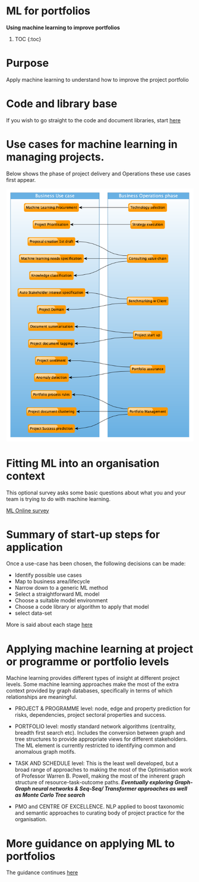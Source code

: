 # ML for portfolios

**Using machine learning to improve portfolios**

1. TOC
{:toc}

# Purpose
Apply machine learning to understand how to improve the project portfolio

# Code and library base
If you wish to go straight to the code and document libraries, start [here](https://github.com/lawrencerowland/Machine-learning-for-project-portfolios)

# Use cases for machine learning in managing projects. 

Below shows the phase of project delivery and Operations these use cases first appear.

![](/images/ML-for-portfolios/Usecase-to-Operations-subgraph-ML-models-created.png)

# Fitting ML into an organisation context

This optional survey asks some basic questions about what you and your team is trying to do with machine learning. 

[ML Online survey](https://forms.gle/9SCRtFvwqzQ8ZYu38)
  
# Summary of start-up steps for application

Once a use-case has been chosen, the following decisions can be made:

- Identify possible use cases
- Map  to business area/lifecycle
- Narrow down to a generic ML method
- Select a straightforward ML model
- Choose a suitable model environment
- Choose a code library or algorithm to apply that model
- select data-set

More is said about each stage [here](https://lawrencerowland.github.io/2020/05/08/Applying-appropriate-machine-learning-approach.html)

# Applying machine learning at project or programme or portfolio levels

Machine learning provides different types of insight at different project levels. Some machine learning approaches make the most of the extra context provided by graph databases, specifically in terms of which relationships are meaningful. 

- PROJECT & PROGRAMME level: node, edge and property prediction for risks, dependencies, project sectoral properties and success.

- PORTFOLIO level: mostly standard network algorithms (centrality, breadth first search etc). Includes the conversion between graph and tree structures to provide appropriate views for different stakeholders. The ML element is currently restricted to identifying common and anomalous graph motifs.

- TASK AND SCHEDULE level: This is the least well developed, but a broad range of approaches to making the most of the Optimisation work of Professor Warren B. Powell, making the most of the inherent graph structure of resource-task-outcome paths. 
***Eventually exploring Graph-Graph neural networks & Seq-Seq/ Transformer approaches as well as Monte Carlo Tree search***

- PMO and CENTRE OF EXCELLENCE. NLP applied to boost taxonomic and semantic approaches to curating body of project practice for the organisation. 

# More guidance on applying ML to portfolios
The guidance continues [here](https://lawrencerowland.github.io/2020/05/08/Applying-appropriate-machine-learning-approach.html)









